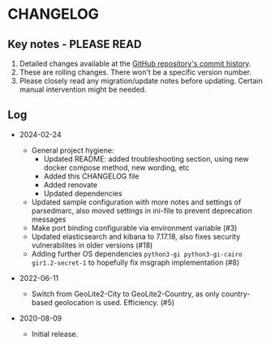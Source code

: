 # CHANGELOG

## Key notes - PLEASE READ

1. Detailed changes available at the [GitHub repository's commit history](https://github.com/patschi/parsedmarc-dockerized/commits/master).
2. These are rolling changes. There won't be a specific version number.
3. Please closely read any migration/update notes before updating. Certain manual intervention might be needed.

## Log

- 2024-02-24
  - General project hygiene:
    - Updated README: added troubleshooting section, using new docker compose method, new wording, etc
    - Added this CHANGELOG file
    - Added renovate
    - Updated dependencies
  - Updated sample configuration with more notes and settings of parsedmarc, also moved settings in ini-file to prevent deprecation messages
  - Make port binding configurable via environment variable (#3)
  - Updated elasticsearch and kibana to 7.17.18, also fixes security vulnerabilites in older versions (#18)
  - Adding further OS dependencies `python3-gi python3-gi-cairo gir1.2-secret-1` to hopefully fix msgraph implementation (#8)

- 2022-06-11
  - Switch from GeoLite2-City to GeoLite2-Country, as only country-based geolocation is used. Efficiency. (#5)

- 2020-08-09
  - Initial release.
